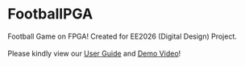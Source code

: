 # FootballPGA
Football Game on FPGA! Created for EE2026 (Digital Design) Project. <br/><br/>
Please kindly view our [User Guide](https://drive.google.com/file/d/1obqUkzG3Fj_or28FzFoqZDb1zaCgUjFe/view?usp=drive_link) and [Demo Video](https://drive.google.com/file/d/1jpFmMTyEs84_NoNDQ98BkGbXcx0xGBht/view?usp=drive_link)!
